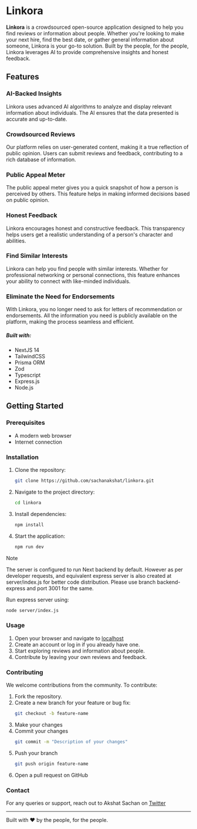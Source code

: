 # Linkora

**Linkora** is a crowdsourced open-source application designed to help you find reviews or information about people. Whether you're looking to make your next hire, find the best date, or gather general information about someone, Linkora is your go-to solution. Built by the people, for the people, Linkora leverages AI to provide comprehensive insights and honest feedback.

## Features

### **AI-Backed Insights**
Linkora uses advanced AI algorithms to analyze and display relevant information about individuals. The AI ensures that the data presented is accurate and up-to-date.

### **Crowdsourced Reviews**
Our platform relies on user-generated content, making it a true reflection of public opinion. Users can submit reviews and feedback, contributing to a rich database of information.

### **Public Appeal Meter**
The public appeal meter gives you a quick snapshot of how a person is perceived by others. This feature helps in making informed decisions based on public opinion.

### **Honest Feedback**
Linkora encourages honest and constructive feedback. This transparency helps users get a realistic understanding of a person's character and abilities.

### **Find Similar Interests**
Linkora can help you find people with similar interests. Whether for professional networking or personal connections, this feature enhances your ability to connect with like-minded individuals.

### **Eliminate the Need for Endorsements**
With Linkora, you no longer need to ask for letters of recommendation or endorsements. All the information you need is publicly available on the platform, making the process seamless and efficient.

##### Built with:
- NextJS 14
- TailwindCSS
- Prisma ORM
- Zod
- Typescript
- Express.js
- Node.js

## Getting Started

### Prerequisites
- A modern web browser
- Internet connection

### Installation
1. Clone the repository:
   ```bash
   git clone https://github.com/sachanakshat/linkora.git
2. Navigate to the project directory:
   ```bash
   cd linkora
3. Install dependencies:
   ```bash
   npm install
4. Start the application:
   ```bash
   npm run dev
> [!NOTE]  
> The server is configured to run Next backend by default. However as per developer requests, and equivalent express server is also created at server/index.js for better code distribution. Please use branch backend-express and port 3001 for the same.

Run express server using:
   ``` bash
   node server/index.js
   ```

### Usage
1. Open your browser and navigate to [localhost](http://localhost:3000)
2. Create an account or log in if you already have one.
3. Start exploring reviews and information about people.
4. Contribute by leaving your own reviews and feedback.


### Contributing

We welcome contributions from the community. To contribute:

1. Fork the repository.
2. Create a new branch for your feature or bug fix:
   ```bash
   git checkout -b feature-name
3. Make your changes
4. Commit your changes
   ```bash
   git commit -m "Description of your changes"
5. Push your branch
   ```bash
   git push origin feature-name
6. Open a pull request on GitHub

### Contact
For any queries or support, reach out to Akshat Sachan on [Twitter](https://x.com/SachanAkshat)

---
Built with ❤️ by the people, for the people.